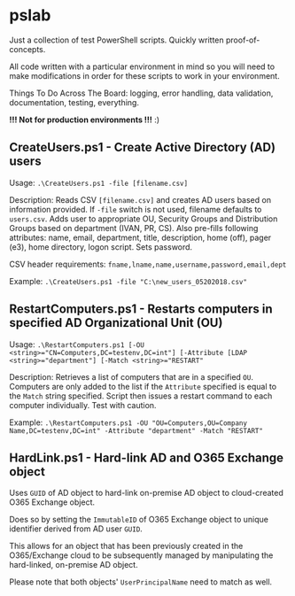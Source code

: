 # pslab

Just a collection of test PowerShell scripts. Quickly written proof-of-concepts.

All code written with a particular environment in mind so you will need to make modifications in order for these scripts to work in your environment.

Things To Do Across The Board: logging, error handling, data validation, documentation, testing, everything.

**!!! Not for production environments !!!** :)

## CreateUsers.ps1 - Create Active Directory (AD) users
Usage: `.\CreateUsers.ps1 -file [filename.csv]`

Description: Reads CSV `[filename.csv]` and creates AD users based on information provided. If `-file` switch is not used, filename defaults to `users.csv`. Adds user to appropriate OU, Security Groups and Distribution Groups based on department (IVAN, PR, CS). Also pre-fills following attributes: name, email, department, title, description, home (off), pager (e3), home directory, logon script. Sets password.

CSV header requirements: `fname,lname,name,username,password,email,dept`

Example: `.\CreateUsers.ps1 -file "C:\new_users_05202018.csv"`

## RestartComputers.ps1 - Restarts computers in specified AD Organizational Unit (OU)
Usage: `.\RestartComputers.ps1 [-OU <string>="CN=Computers,DC=testenv,DC=int"] [-Attribute [LDAP <string>="department"] [-Match <string>="RESTART"`

Description: Retrieves a list of computers that are in a specified `OU`. Computers are only added to the list if the `Attribute` specified is equal to the `Match` string specified. Script then issues a restart command to each computer individually. Test with caution.

Example: `.\RestartComputers.ps1 -OU "OU=Computers,OU=Company Name,DC=testenv,DC=int" -Attribute "department" -Match "RESTART"`

## HardLink.ps1 - Hard-link AD and O365 Exchange object
Uses `GUID` of AD object to hard-link on-premise AD object to cloud-created O365 Exchange object.

Does so by setting the `ImmutableID` of O365 Exchange object to unique identifier derived from AD user `GUID`.

This allows for an object that has been previously created in the O365/Exchange cloud to be subsequently managed by manipulating the hard-linked, on-premise AD object.

Please note that both objects' `UserPrincipalName` need to match as well.
